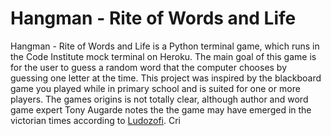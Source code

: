 # Hangman - Rite of Words and Life
Hangman - Rite of Words and Life is a Python terminal game, which runs in the Code Institute mock terminal on Heroku. 
The main goal of this game is for the user to guess a random word that the computer chooses by guessing one letter at the time. This project was inspired by the blackboard game you played while in primary school and is suited for one or more players.
The games origins is not totally clear, although author and word game expert Tony Augarde notes the the game may have emerged in the victorian times according to [Ludozofi](https://www.ludozofi.com/home/games/hangman/). Cri
